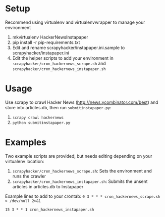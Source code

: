 Setup
=====

Recommend using virtualenv and virtualenvwrapper to manage your environment

1. mkvirtualenv HackerNewsInstapaper
2. pip install -r pip-requirements.txt
3. Edit and rename scrapyhacker/instapaper.ini.sample to scrapyhacker/instapaper.ini
4. Edit the helper scripts to add your environment in `scrapyhacker/cron_hackernews_scrape.sh` and `scrapyhacker/cron_hackernews_instapaper.sh`

Usage
=====

Use scrapy to crawl Hacker News (http://news.ycombinator.com/best) and store
into articles.db, then run `submitinstapaper.py`:

1. `scrapy crawl hackernews`
2. `python submitinstapaper.py`


Examples
========

Two example scripts are provided, but needs editing depending on your virtualenv location:

1. `scrapyhacker/cron_hackernews_scrape.sh`: Sets the environment and runs the crawler
2. `scrapyhacker/cron_hackernews_instapaper.sh`: Submits the unsent articles in articles.db to Instapaper

Example lines to add to your crontab:
`0 3 * * * cron_hackernews_scrape.sh > /dev/null 2>&1` 

 `15 3 * * 1 cron_hackernews_instapaper.sh`
